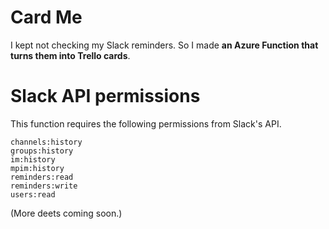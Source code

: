 # Card Me

I kept not checking my Slack reminders. So I made **an Azure Function that turns them into Trello cards**.

# Slack API permissions

This function requires the following permissions from Slack's API.

	channels:history
	groups:history
	im:history
	mpim:history
	reminders:read
	reminders:write
	users:read

(More deets coming soon.)
